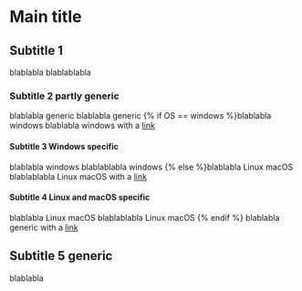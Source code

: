 # Main title

## Subtitle 1

blablabla
blablablabla

### Subtitle 2 partly generic

blablabla generic
blablabla generic
{% if OS == windows %}blablabla windows
blablabla windows with a [link](windows.md)

#### Subtitle 3 Windows specific

blablabla windows
blablablabla windows
{% else %}blablabla Linux macOS
blablablabla Linux macOS with a [link](linuxmacos.md)

#### Subtitle 4 Linux and macOS specific

blablabla Linux macOS
blablablabla Linux macOS
{% endif %}
blablabla generic with a [link](generic.md)

## Subtitle 5 generic

blablabla